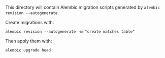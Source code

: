 This directory will contain Alembic migration scripts generated by `alembic revision --autogenerate`.

Create migrations with:

    alembic revision --autogenerate -m "create matches table"

Then apply them with:

    alembic upgrade head
